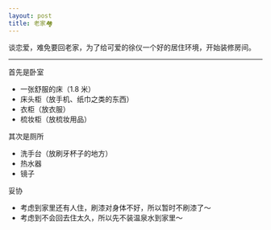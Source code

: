 ```yaml
---
layout: post
title: 老家🏘
---
```


谈恋爱，难免要回老家，为了给可爱的徐仪一个好的居住环境，开始装修房间。

---

首先是卧室

- 一张舒服的床（1.8 米）
- 床头柜（放手机、纸巾之类的东西）
- 衣柜（放衣服）
- 梳妆柜（放梳妆用品）

其次是厕所

- 洗手台（放刷牙杯子的地方）
- 热水器
- 镜子

妥协

- 考虑到家里还有人住，刷漆对身体不好，所以暂时不刷漆了～
- 考虑到不会回去住太久，所以先不装温泉水到家里～
